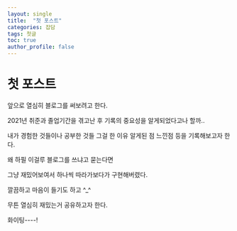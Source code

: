 ```yaml
---
layout: single
title:  "첫 포스트"
categories: 잡담
tags: 첫글
toc: true
author_profile: false
---
```


# 첫 포스트

앞으로 열심히 블로그를 써보려고 한다.

2021년 취준과 졸업기간을 겪고난 후 기록의 중요성을 알게되었다고나 할까..

내가 경험한 것들이나 공부한 것들 그걸 한 이유  알게된 점 느낀점 등을 기록해보고자 한다.

왜 하필 이걸루 블로그를 쓰냐고 묻는다면

그냥 재밌어보여서 하나씩 따라가보다가 구현해버렸다.

깔끔하고 마음이 들기도 하고 ^_^

무튼 열심히 재밌는거 공유하고자 한다.

화이팅----!
